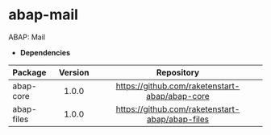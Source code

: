 # abap-mail
ABAP: Mail

- **Dependencies**

| Package           | Version  | Repository                                      |
| :---------------- | :------: | :---------------------------------------------: |
| abap-core         |   1.0.0  | https://github.com/raketenstart-abap/abap-core  |
| abap-files        |   1.0.0  | https://github.com/raketenstart-abap/abap-files |
